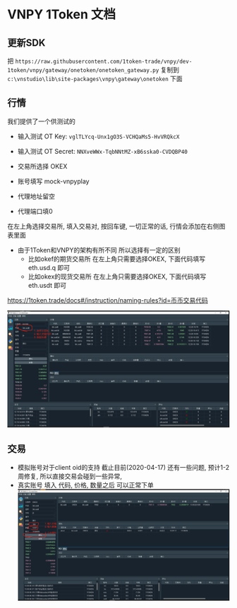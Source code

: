 # VNPY 1Token 文档

## 更新SDK

把  `https://raw.githubusercontent.com/1token-trade/vnpy/dev-1token/vnpy/gateway/onetoken/onetoken_gateway.py` 复制到 `c:\vnstudio\lib\site-packages\vnpy\gateway\onetoken` 下面

## 行情

我们提供了一个供测试的

* 输入测试 OT Key: `vglTLYcq-Unx1gO3S-VCHQaMs5-HvVRQkcX`  

* 输入测试 OT Secret: `NNXveWWx-TqbNNtMZ-xB6sska0-CVDQBP40`
* 交易所选择 OKEX
* 账号填写 mock-vnpyplay
* 代理地址留空
* 代理端口填0

在左上角选择交易所, 填入交易对, 按回车键, 一切正常的话, 行情会添加在右侧图表里面

* 由于1Token和VNPY的架构有所不同 所以选择有一定的区别
  * 比如okef的期货交易所 在左上角只需要选择OKEX, 下面代码填写 eth.usd.q 即可
  * 比如okex的现货交易所 在左上角只需要选择OKEX, 下面代码填写 eth.usdt 即可

<a href="https://1token.trade/docs#/instruction/naming-rules?id=%e5%b8%81%e5%b8%81%e4%ba%a4%e6%98%93%e4%bb%a3%e7%a0%81" target="_blank">
https://1token.trade/docs#/instruction/naming-rules?id=币币交易代码 </a>

![image](https://raw.githubusercontent.com/1token-trade/vnpy/dev-1token/vnpy/gateway/onetoken/quote.png)


## 交易

* 模拟账号对于client oid的支持 截止目前(2020-04-17) 还有一些问题, 预计1-2周修复, 所以直接交易会碰到一些异常,
* 真实账号 填入 代码, 价格, 数量之后 可以正常下单
![image](https://raw.githubusercontent.com/1token-trade/vnpy/dev-1token/vnpy/gateway/onetoken/trade.png)
